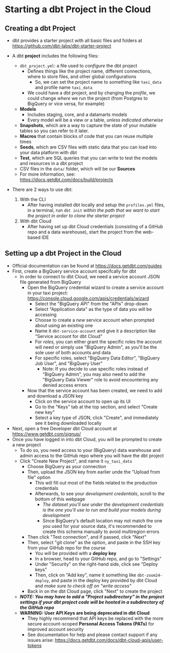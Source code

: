 # Starting a dbt Project in the Cloud

## Creating a dbt Project
- dbt provides a starter project with all basic files and folders at https://github.com/dbt-labs/dbt-starter-project
- A dbt **project** includes the following files:
    - `dbt_project.yml`: a file used to *configure* the dbt project
        - Defines things like the project name, different connections, where to store files, and other global configurations
            - So, we can set the project name to something like `taxi_data` and profile name `taxi_data`
        - We could have a dbt project, and by changing the *profile*, we could change *where* we run the project (from Postgres to BigQuery or vice versa, for example)
    - **Models**
        - Includes staging, core, and a datamarts models
        - Every model will be a view or a table, *unless indicated otherwise*
    - **Snapshots**, which are a way to capture the state of your mutable tables so you can refer to it later.
    - **Macros** that contain blocks of code that you can reuse multiple times
    - **Seeds**, which are CSV files with static data that you can load into your data platform with dbt
    - **Test**, which are SQL queries that you can write to test the models and resources in a dbt project
    - CSV files in the `data/` folder, which will be our **Sources**
    - For more information, see: https://docs.getdbt.com/docs/build/projects

- There are 2 ways to use dbt:
    1. With the CLI
        - After having installed dbt locally and setup the `profiles.yml` files, in a terminal, run `dbt init` *within the path that we want to start the project in order to clone the starter project*
    2. With dbt Cloud
        - After having set up dbt Cloud credentials (consisting of a GitHub repo and a data warehouse), start the project from the web-based IDE


## Setting up a dbt Project in the Cloud
- Official documentation can be found at https://docs.getdbt.com/guides
- First, create a BigQuery service account specifcally for dbt
    - In order to connect to dbt Cloud, we need a service account JSON file generated from BigQuery
        - Open the BigQuery credential wizard to create a service account in your taxi project: https://console.cloud.google.com/apis/credentials/wizard
            - Select the "BigQuery API" from the "APIs" drop-down
            - Select "Application data" as the type of data you will be accessing
            - Choose to create a *new* service account when prompted about using an existing one
            - Name it `dbt-service-account` and give it a description like "Service account for dbt Cloud"
            - For *roles*, you can either grant the specific roles the account will need or simply use "BigQuery Admin", as you'll be the sole user of both accounts and data
            - For specific roles, select "BigQuery Data Editor", "BigQuery Job User", and "BigQuery User"
                - Note: If you decide to use specific roles instead of "BigQuery Admin", you may also need to add the "BigQuery Data Viewer" role to avoid encountering any denied access errors
        - Now that the service account has been created, we need to add and download a JSON key
            - Click on the service account to open up its UI
            - Go to the "Keys" tab at the top section, and select "Create new key"
            - Select a key type of JSON, click "Create", and immediately see it being downloaded locally
- Next, open a free Developer dbt Cloud account at https://www.getdbt.com/signup/
- Once you have logged in into dbt Cloud, you will be prompted to create a new project
    - To do so, you need access to your (BigQuery) data warehouse and admin access to the GitHub repo where you will have the dbt project
    - Click "Create New Project", and name it `ny_taxi_data`
        - Choose BigQuery as your connection
        - Then, upload the JSON key from earlier unde the "Upload from file" option
            - This will fill out most of the fields related to the production credentials
            - Afterwards, to see your *development credentials*, scroll to the bottom of this webpage
                - *The dataset you'll see under the development credentials is the one you'll use to run and build your models during development*
                - Since BigQuery's default location may not match the one you used for your source data, it's recommended to create this schema manually to avoid multiregion errors
        - Then click "Test connection", and if passed, click "Next"
        - Then, select "git clone" as the option, and paste in the SSH key from your GitHub repo for the course
            - You will be provided with a **deploy key**
            - In a browser, head to your GitHub repo, and go to "Settings" 
            - Under "Security" on the right-hand side, click see "Deploy keys"
            - Then, click on "Add key", name it something like `dbt-zoom24-deploy`, and paste in the deploy key provided by dbt Cloud and *make sure to check off on "write access"*
        - Back in on the dbt Cloud page, click "Next" to create the project
    - ***NOTE: You may have to add a "Project subdirectory" in the project settings if your dbt project code will be hosted in a subdirectory of the GitHub repo***
    - **WARNING: User API Keys are being deprecated in dbt Cloud**
        - They highly recommend that API keys be replaced with the more secure account-scoped **Personal Access Tokens (PATs)** for improved account security
        - See documentation for help and please contact support if any issues arise: https://docs.getdbt.com/docs/dbt-cloud-apis/user-tokens
